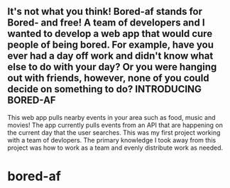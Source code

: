 It's not what you think! Bored-af stands for Bored- and free!
A team of developers and I wanted to develop a web app that would cure people of being bored.
For example, have you ever had a day off work and didn't know what else to do with your day?
Or you were hanging out with friends, however, none of you could decide on something to do?
INTRODUCING BORED-AF
-----------------------------
This web app pulls nearby events in your area such as food, music and movies! 
The app currently pulls events from an API that are happening on the current day that the user searches.
This was my first project working with a team of devlopers. The primary knowledge I took away from this
project was how to work as a team and evenly distribute work as needed.
# bored-af
